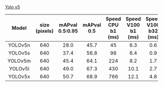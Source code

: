 [Yolo v5](https://github.com/ultralytics/yolov5/releases/tag/v6.1)

|  Model  | size (pixels) | mAPval 0.5:0.95 | mAPval 0.5 | Speed CPU b1 (ms) | Speed V100 b1 (ms) | Speed V100 b32 (ms) | params (M) | FLOPs @640 (B) |
|:-------:|:-------------:|:---------------:|:----------:|:-----------------:|:------------------:|:-------------------:|:----------:|:--------------:|
| YOLOv5n | 640           | 28.0            | 45.7       | 45                | 6.3                | 0.6                 | 1.9        | 4.5            |
| YOLOv5s | 640           | 37.4            | 56.8       | 98                | 6.4                | 0.9                 | 7.2        | 16.5           |
| YOLOv5m | 640           | 45.4            | 64.1       | 224               | 8.2                | 1.7                 | 21.2       | 49.0           |
| YOLOv5l | 640           | 49.0            | 67.3       | 430               | 10.1               | 2.7                 | 46.5       | 109.1          |
| YOLOv5x | 640           | 50.7            | 68.9       | 766               | 12.1               | 4.8                 | 86.7       | 205.7          |